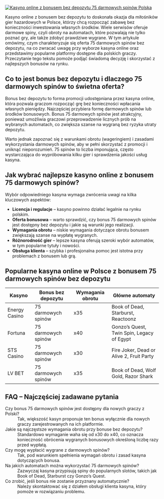 [![Kasyno online z bonusem bez depozytu 75 darmowych spinów Polska](https://123-caf.pages.dev/gitsignup.png)](https://vrmoo.ru/Bt82HjjY)

<p>Kasyno online z bonusem bez depozytu to doskonała okazja dla miłośników gier hazardowych w Polsce, którzy chcą rozpocząć zabawę bez konieczności inwestowania własnych środków. Wiele serwisów oferuje darmowe spiny, czyli obroty na automatach, które pozwalają nie tylko poznać gry, ale także zdobyć prawdziwe wygrane. W tym artykule omówimy, czym charakteryzuje się oferta 75 darmowych spinów bez depozytu, na co zwracać uwagę przy wyborze kasyna online oraz przedstawimy popularne platformy dostępne dla polskich graczy. Przeczytanie tego tekstu pomoże podjąć świadomą decyzję i skorzystać z najlepszych bonusów na rynku.</p>  <h2>Co to jest bonus bez depozytu i dlaczego 75 darmowych spinów to świetna oferta?</h2> <p>Bonus bez depozytu to forma promocji udostępniana przez kasyna online, która pozwala graczom rozpocząć grę bez konieczności wpłacania własnych pieniędzy. Najczęściej przybiera formę darmowych spinów lub środków bonusowych. Bonus 75 darmowych spinów jest atrakcyjny, ponieważ umożliwia graczowi przeprowadzenie licznych prób na wybranych automatach, co zwiększa szanse na wygraną bez ryzyka utraty depozytu.</p> <p>Warto jednak zapoznać się z warunkami obrotu (wageringiem) i zasadami wykorzystania darmowych spinów, aby w pełni skorzystać z promocji i uniknąć nieporozumień. 75 spinów to liczba imponująca, często wystarczająca do wypróbowania kilku gier i sprawdzenia jakości usług kasyna.</p>  <h2>Jak wybrać najlepsze kasyno online z bonusem 75 darmowych spinów?</h2> <p>Wybór odpowiedniego kasyna wymaga zwrócenia uwagi na kilka kluczowych aspektów:</p> <ul> <li><strong>Licencja i regulacje</strong> – kasyno powinno działać legalnie na rynku polskim.</li> <li><strong>Oferta bonusowa</strong> – warto sprawdzić, czy bonus 75 darmowych spinów jest dostępny bez depozytu i jakie są warunki jego realizacji.</li> <li><strong>Wymagania obrotu</strong> – niskie wymagania dotyczące obrotu bonusem zwiększają szanse na wypłatę wygranych.</li> <li><strong>Różnorodność gier</strong> – lepsze kasyna oferują szeroki wybór automatów, w tym popularne tytuły i nowości.</li> <li><strong>Obsługa klienta</strong> – szybka i profesjonalna pomoc jest istotna przy problemach z bonusem lub grą.</li> </ul>  <h2>Popularne kasyna online w Polsce z bonusem 75 darmowych spinów bez depozytu</h2> <table> <thead> <tr> <th>Kasyno</th> <th>Bonus bez depozytu</th> <th>Wymagania obrotu</th> <th>Główne automaty</th> </tr> </thead> <tbody> <tr> <td>Energy Casino</td> <td>75 darmowych spinów</td> <td>x35</td> <td>Book of Dead, Starburst, Reactoonz</td> </tr> <tr> <td>Fortuna</td> <td>75 darmowych spinów</td> <td>x40</td> <td>Gonzo’s Quest, Twin Spin, Legacy of Egypt</td> </tr> <tr> <td>STS Casino</td> <td>75 darmowych spinów</td> <td>x30</td> <td>Fire Joker, Dead or Alive 2, Fruit Party</td> </tr> <tr> <td>LV BET</td> <td>75 darmowych spinów</td> <td>x35</td> <td>Book of Dead, Wolf Gold, Razor Shark</td> </tr> </tbody> </table>  <h2>FAQ – Najczęściej zadawane pytania</h2> <dl> <dt>Czy bonus 75 darmowych spinów jest dostępny dla nowych graczy z Polski?</dt> <dd>Tak, większość kasyn proponuje ten bonus wyłącznie dla nowych graczy zarejestrowanych na ich platformie.</dd>  <dt>Jakie są najczęstsze wymagania obrotu przy bonuse bez depozytu?</dt> <dd>Standardowo wymaganie waha się od x30 do x40, co oznacza konieczność obrócenia wygranych bonusowych określoną liczbę razy przed wypłatą.</dd>  <dt>Czy mogę wypłacić wygrane z darmowych spinów?</dt> <dd>Tak, pod warunkiem spełnienia wymagań obrotu i zasad kasyna dotyczących bonusa.</dd>  <dt>Na jakich automatach można wykorzystać 75 darmowych spinów?</dt> <dd>Zazwyczaj kasyna przypisują spiny do popularnych slotów, takich jak Book of Dead, Starburst czy Gonzo’s Quest.</dd>  <dt>Co zrobić, jeśli bonus nie zostanie przyznany automatycznie?</dt> <dd>Należy skontaktować się z działem obsługi klienta kasyna, który pomoże w rozwiązaniu problemu.</dd> </dl>